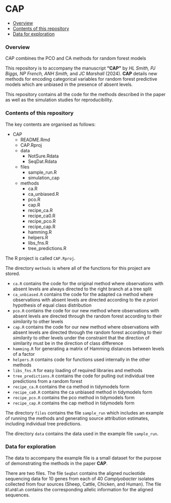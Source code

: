 CAP
================

-   <a href="#overview" id="toc-overview">Overview</a>
-   <a href="#contents-of-this-repository"
    id="toc-contents-of-this-repository">Contents of this repository</a>
-   <a href="#data-for-exploration" id="toc-data-for-exploration">Data for
    exploration</a>

### Overview

CAP combines the PCO and CA methods for random forest models

This repository is to accompany the manuscript 
**“CAP”**
by *HL Smith, PJ Biggs, NP French, ANH Smith,* and *JC Marshall* (2024).
**CAP** details new methods for encoding categorical variables for random forest predictive models which are unbiased in the presence of absent levels.

This repository contains all the code for the methods described in the paper as well as the simulation studies for reproducibility.

### Contents of this repository

The key contents are organised as follows:

-   CAP
    -   README.Rmd
    -   CAP.Rproj
    -   data
        -   NotSure.Rdata
        -   SeqDat.Rdata
    -   files
        -   sample_run.R
        -   simulation_cap
    -   methods
        -   ca.R
        -   ca_unbiased.R
        -   pco.R
        -   cap.R
        -   recipe_ca.R
        -   recipe_ca0.R
        -   recipe_pco.R
        -   recipe_cap.R
        -   hamming.R
        -   helpers.R
        -   libs_fns.R
        -   tree_predictions.R

The R project is called `CAP.Rproj`.

The directory `methods` is where all of the functions for this project
are stored.

-   `ca.R` contains the code for the original method where observations
    with absent levels are always directed to the right branch at a
    tree split
-   `ca_unbiased.R` contains the code for the adapted ca method where
    observations with absent levels are directed according to the *a
    priori* hypothesis of equal class distribution
-   `pco.R` contains the code for our new method where observations with
    absent levels are directed through the random forest according to
    their *similarity* to other levels
-   `cap.R` contains the code for our new method where observations with
    absent levels are directed through the random forest according to
    their *similarity* to other levels under the constraint that the
    direction of similarity must be in the direction of class difference
-   `hamming.R` for generating a matrix of Hamming distances between
    levels of a factor
-   `helpers.R` contains code for functions used internally in the other
    methods
-   `libs_fns.R` for easy loading of required libraries and methods
-   `tree_predictions.R` contains the code for pulling out individual
    tree predictions from a random forest
-   `recipe_ca.R` contains the ca method in tidymodels form
-   `recipe_ca0.R` contains the ca unbiased method in tidymodels form
-   `recipe_pco.R` contains the pco method in tidymodels form        
-   `recipe_cap.R` contains the cap method in tidymodels form        

The directory `files` contains the file `sample_run` which includes an
example of running the methods and generating source attribution
estimates, including individual tree predictions.

The directory `data` contains the data used in the example file
`sample_run`.

### Data for exploration

The data to accompany the example file is a small dataset for the
purpose of demonstrating the methods in the paper **CAP**.

There are two files. The file `SeqDat` contains the aligned nucleotide
sequencing data for 10 genes from each of 40 *Camplyobacter* isolates
collected from four sources (Sheep, Cattle, Chicken, and Human). The
file `BlahBlah` contains the corresponding allelic information
for the aligned sequences.
